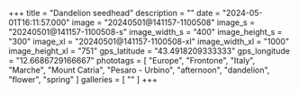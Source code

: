 +++
title = "Dandelion seedhead"
description = ""
date = "2024-05-01T16:11:57.000"
image = "20240501@141157-1100508"
image_s = "20240501@141157-1100508-s"
image_width_s = "400"
image_height_s = "300"
image_xl = "20240501@141157-1100508-xl"
image_width_xl = "1000"
image_height_xl = "751"
gps_latitude = "43.4918209333333"
gps_longitude = "12.6686729166667"
phototags = [ "Europe", "Frontone", "Italy", "Marche", "Mount Catria", "Pesaro - Urbino", "afternoon", "dandelion", "flower", "spring" ]
galleries = [ "" ]
+++
